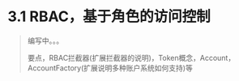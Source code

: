 # 3.1 RBAC，基于角色的访问控制

> 编写中。。。
>
> 要点，RBAC拦截器(扩展拦截器的说明)，Token概念，Account，AccountFactory(扩展说明多种账户系统如何支持)等 

